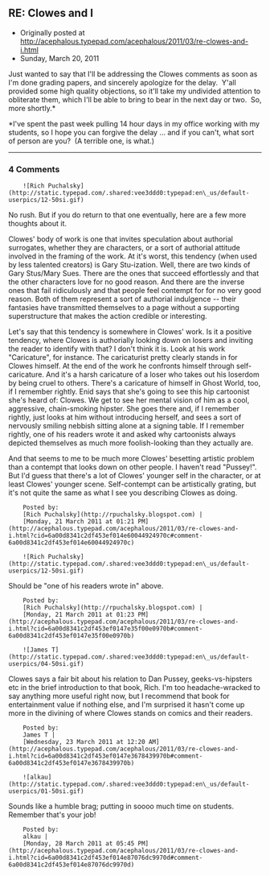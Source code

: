 ## RE: Clowes and I

 * Originally posted at http://acephalous.typepad.com/acephalous/2011/03/re-clowes-and-i.html
 * Sunday, March 20, 2011



Just wanted to say that I'll be addressing the Clowes comments as soon as I'm done grading papers, and sincerely apologize for the delay.  Y'all provided some high quality objections, so it'll take my undivided attention to obliterate them, which I'll be able to bring to bear in the next day or two.  So, more shortly.\*

\*I've spent the past week pulling 14 hour days in my office working with my students, so I hope you can forgive the delay ... and if you can't, what sort of person are you?  (A terrible one, is what.)

		

* * *

### 4 Comments 

		

                
[]()

	

		![Rich Puchalsky](http://static.typepad.com/.shared:vee3ddd0:typepad:en\_us/default-userpics/12-50si.gif)
	

	

		

No rush.  But if you do return to that one eventually, here are a few more thoughts about it.

Clowes' body of work is one that invites speculation about authorial surrogates, whether they are characters, or a sort of authorial attitude involved in the framing of the work.  At it's worst, this tendency (when used by less talented creators) is Gary Stu-ization.  Well, there are two kinds of Gary Stus/Mary Sues.  There are the ones that succeed effortlessly and that the other characters love for no good reason.  And there are the inverse ones that fail ridiculously and that people feel contempt for for no very good reason.  Both of them represent a sort of authorial indulgence -- their fantasies have transmitted themselves to a page without a supporting superstructure that makes the action credible or interesting.

Let's say that this tendency is somewhere in Clowes' work.  Is it a positive tendency, where Clowes is authorially looking down on losers and inviting the reader to identify with that?  I don't think it is.  Look at his work "Caricature", for instance.  The caricaturist pretty clearly stands in for Clowes himself.   At the end of the work he confronts himself through self-caricature.  And it's a harsh caricature of a loser who takes out his loserdom by being cruel to others.  There's a caricature of himself in Ghost World, too, if I remember rightly.  Enid says that she's going to see this hip cartoonist she's heard of: Clowes.  We get to see her mental vision of him as a cool, aggressive, chain-smoking hipster.  She goes there and, if I remember rightly, just looks at him without introducing herself, and sees a sort of nervously smiling nebbish sitting alone at a signing table.  If I remember rightly, one of his readers wrote it and asked why cartoonists always depicted themselves as much more foolish-looking than they actually are.

And that seems to me to be much more Clowes' besetting artistic problem than a contempt that looks down on other people.  I haven't read "Pussey!".  But I'd guess that there's a lot of Clowes' younger self in the character, or at least Clowes' younger scene.  Self-contempt can be artistically grating, but it's not quite the same as what I see you describing Clowes as doing.

	

		Posted by:
		[Rich Puchalsky](http://rpuchalsky.blogspot.com) |
		[Monday, 21 March 2011 at 01:21 PM](http://acephalous.typepad.com/acephalous/2011/03/re-clowes-and-i.html?cid=6a00d8341c2df453ef014e60044924970c#comment-6a00d8341c2df453ef014e60044924970c)

[]()

	

		![Rich Puchalsky](http://static.typepad.com/.shared:vee3ddd0:typepad:en\_us/default-userpics/12-50si.gif)
	

	

		

Should be "one of his readers wrote in" above.

	

		Posted by:
		[Rich Puchalsky](http://rpuchalsky.blogspot.com) |
		[Monday, 21 March 2011 at 01:23 PM](http://acephalous.typepad.com/acephalous/2011/03/re-clowes-and-i.html?cid=6a00d8341c2df453ef0147e35f00e0970b#comment-6a00d8341c2df453ef0147e35f00e0970b)

[]()

	

		![James T](http://static.typepad.com/.shared:vee3ddd0:typepad:en\_us/default-userpics/04-50si.gif)
	

	

		

Clowes says a fair bit about his relation to Dan Pussey, geeks-vs-hipsters etc in the brief introduction to that book, Rich.  I'm too headache-wracked to say anything more useful right now, but I recommend that book for entertainment value if nothing else, and I'm surprised it hasn't come up more in the divining of where Clowes stands on comics and their readers.

	

		Posted by:
		James T |
		[Wednesday, 23 March 2011 at 12:20 AM](http://acephalous.typepad.com/acephalous/2011/03/re-clowes-and-i.html?cid=6a00d8341c2df453ef0147e3678439970b#comment-6a00d8341c2df453ef0147e3678439970b)

[]()

	

		![alkau](http://static.typepad.com/.shared:vee3ddd0:typepad:en\_us/default-userpics/01-50si.gif)
	

	

		

Sounds like a humble brag; putting in soooo much time on students.  Remember that's your job!

	

		Posted by:
		alkau |
		[Monday, 28 March 2011 at 05:45 PM](http://acephalous.typepad.com/acephalous/2011/03/re-clowes-and-i.html?cid=6a00d8341c2df453ef014e87076dc9970d#comment-6a00d8341c2df453ef014e87076dc9970d)

		

        